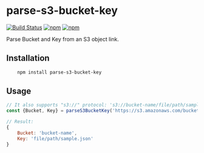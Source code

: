 # parse-s3-bucket-key

[![Build Status](https://api.travis-ci.org/DiegoZoracKy/parse-s3-bucket-key.svg)](https://travis-ci.org/DiegoZoracKy/parse-s3-bucket-key) [![npm](https://img.shields.io/npm/v/parse-s3-bucket-key.svg)]() [![npm](https://img.shields.io/npm/l/parse-s3-bucket-key.svg)]()

Parse Bucket and Key from an S3 object link.


## Installation

```bash
    npm install parse-s3-bucket-key
```

## Usage

```javascript
// It also supports "s3://" protocol: 's3://bucket-name/file/path/sample.json';
const {Bucket, Key} = parseS3BucketKey('https://s3.amazonaws.com/bucket-name/file/path/sample.json');

// Result:
{
    Bucket: 'bucket-name',
    Key: 'file/path/sample.json'
}
```